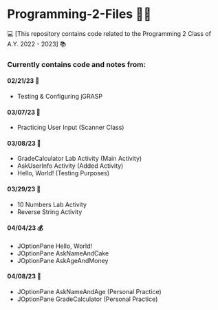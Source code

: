 # Programming-2-Files 👨‍💻
💻 [This repository contains code related to the Programming 2 Class of A.Y. 2022 - 2023] 📚

### Currently contains code and notes from:

#### 02/21/23 🔧
- Testing & Configuring jGRASP

#### 03/07/23 📝
- Practicing User Input (Scanner Class)

#### 03/08/23 💯
- GradeCalculator Lab Activity (Main Activity)
- AskUserInfo Activity (Added Activity)
- Hello, World! (Testing Purposes)

#### 03/29/23 🔢
- 10 Numbers Lab Activity
- Reverse String Activity

#### 04/04/23 💰
- JOptionPane Hello, World!
- JOptionPane AskNameAndCake
- JOptionPane AskAgeAndMoney

#### 04/08/23 📝
- JOptionPane AskNameAndAge (Personal Practice)
- JOptionPane GradeCalculator (Personal Practice)
